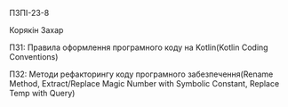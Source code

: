ПЗПІ-23-8

Корякін Захар

ПЗ1: Правила оформлення програмного коду на Kotlin(Kotlin Coding Conventions)

ПЗ2: Методи рефакторингу коду програмного забезпечення(Rename Method, Extract/Replace Magic Number with Symbolic Constant, Replace Temp with Query)
